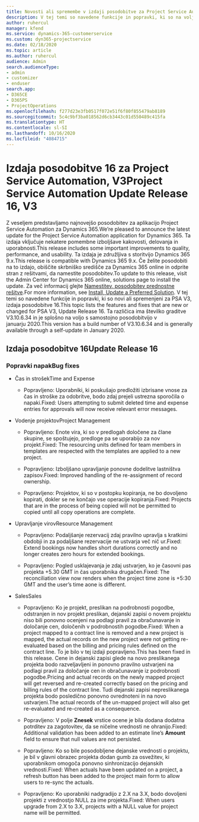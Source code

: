 ```yaml
---
title: Novosti ali spremembe v izdaji posodobitve za Project Service Automation 16, V3
description: V tej temi so navedene funkcije in popravki, ki so na voljo za Project Service Automation V3, izdaja posodobitve 16.
author: ruhercul
manager: kfend
ms.service: dynamics-365-customerservice
ms.custom: dyn365-projectservice
ms.date: 02/18/2020
ms.topic: article
ms.author: ruhercul
audience: Admin
search.audienceType:
- admin
- customizer
- enduser
search.app:
- D365CE
- D365PS
- ProjectOperations
ms.openlocfilehash: f277d23e3fb0517f072e51f6f80f855479ab8189
ms.sourcegitcommit: 5c4c9bf3ba018562d6cb3443c01d550489c415fa
ms.translationtype: HT
ms.contentlocale: sl-SI
ms.lasthandoff: 10/16/2020
ms.locfileid: "4084715"
---
```

# <a name="project-service-automation-update-release-16-v3"></a><span data-ttu-id="cab8a-103">Izdaja posodobitve 16 za Project Service Automation, V3</span><span class="sxs-lookup"><span data-stu-id="cab8a-103">Project Service Automation Update Release 16, V3</span></span>

<span data-ttu-id="cab8a-104">Z veseljem predstavljamo najnovejšo posodobitev za aplikacijo Project Service Automation za Dynamics 365.</span><span class="sxs-lookup"><span data-stu-id="cab8a-104">We’re pleased to announce the latest update for the Project Service Automation application for Dynamics 365.</span></span> <span data-ttu-id="cab8a-105">Ta izdaja vključuje nekatere pomembne izboljšave kakovosti, delovanja in uporabnosti.</span><span class="sxs-lookup"><span data-stu-id="cab8a-105">This release includes some important improvements to quality, performance, and usability.</span></span>  <span data-ttu-id="cab8a-106">Ta izdaja je združljiva s storitvijo Dynamics 365 9.x.</span><span class="sxs-lookup"><span data-stu-id="cab8a-106">This release is compatible with Dynamics 365 9.x.</span></span> <span data-ttu-id="cab8a-107">Če želite posodobiti na to izdajo, obiščite skrbniško središče za Dynamics 365 online in odprite stran z rešitvami, da namestite posodobitev.</span><span class="sxs-lookup"><span data-stu-id="cab8a-107">To update to this release, visit the Admin Center for Dynamics 365 online, solutions page to install the update.</span></span> <span data-ttu-id="cab8a-108">Za več informacij glejte [Namestitev, posodobitev prednostne rešitve](https://docs.microsoft.com/dynamics365/project-service/upgrade-psa-home-page).</span><span class="sxs-lookup"><span data-stu-id="cab8a-108">For more information, see [Install, Update a Preferred Solution](https://docs.microsoft.com/dynamics365/project-service/upgrade-psa-home-page).</span></span>
<span data-ttu-id="cab8a-109">V tej temi so navedene funkcije in popravki, ki so novi ali spremenjeni za PSA V3, izdaja posodobitve 16.</span><span class="sxs-lookup"><span data-stu-id="cab8a-109">This topic lists the features and fixes that are new or changed for PSA V3, Update Release 16.</span></span> <span data-ttu-id="cab8a-110">Ta različica ima številko graditve V3.10.6.34 in je splošno na voljo s samostojno posodobitvijo v januarju 2020.</span><span class="sxs-lookup"><span data-stu-id="cab8a-110">This version has a build number of V3.10.6.34 and is generally available through a self-update in January 2020.</span></span>


## <a name="update-release-16"></a><span data-ttu-id="cab8a-111">Izdaja posodobitve 16</span><span class="sxs-lookup"><span data-stu-id="cab8a-111">Update Release 16</span></span>

### <a name="bug-fixes"></a><span data-ttu-id="cab8a-112">Popravki napak</span><span class="sxs-lookup"><span data-stu-id="cab8a-112">Bug fixes</span></span>

-   <span data-ttu-id="cab8a-113">Čas in strošek</span><span class="sxs-lookup"><span data-stu-id="cab8a-113">Time and Expense</span></span>

    -   <span data-ttu-id="cab8a-114">Popravljeno: Uporabniki, ki poskušajo predložiti izbrisane vnose za čas in stroške za odobritve, bodo zdaj prejeli ustrezna sporočila o napaki.</span><span class="sxs-lookup"><span data-stu-id="cab8a-114">Fixed: Users attempting to submit deleted time and expense entries for approvals will now receive relevant error messages.</span></span>

-   <span data-ttu-id="cab8a-115">Vodenje projektov</span><span class="sxs-lookup"><span data-stu-id="cab8a-115">Project Management</span></span>

    -   <span data-ttu-id="cab8a-116">Popravljeno: Enote vira, ki so v predlogah določene za člane skupine, se spoštujejo, predloge pa se uporabijo za nov projekt.</span><span class="sxs-lookup"><span data-stu-id="cab8a-116">Fixed: The resourcing units defined for team members in templates are respected with the templates are applied to a new project.</span></span>

    -   <span data-ttu-id="cab8a-117">Popravljeno: Izboljšano upravljanje ponovne dodelitve lastništva zapisov.</span><span class="sxs-lookup"><span data-stu-id="cab8a-117">Fixed: Improved handling of the re-assignment of record ownership.</span></span>

    -   <span data-ttu-id="cab8a-118">Popravljeno: Projektov, ki so v postopku kopiranja, ne bo dovoljeno kopirati, dokler se ne končajo vse operacije kopiranja.</span><span class="sxs-lookup"><span data-stu-id="cab8a-118">Fixed: Projects that are in the process of being copied will not be permitted to copied until all copy operations are complete.</span></span>

-   <span data-ttu-id="cab8a-119">Upravljanje virov</span><span class="sxs-lookup"><span data-stu-id="cab8a-119">Resource Management</span></span>

    -   <span data-ttu-id="cab8a-120">Popravljeno: Podaljšanje rezervacij zdaj pravilno upravlja s kratkimi obdobji in za podaljšane rezervacije ne ustvarja več nič ur.</span><span class="sxs-lookup"><span data-stu-id="cab8a-120">Fixed: Extend bookings now handles short durations correctly and no longer creates zero hours for extended bookings.</span></span>

    -   <span data-ttu-id="cab8a-121">Popravljeno: Pogled usklajevanja je zdaj ustvarjen, ko je časovni pas projekta +5.30 GMT in čas uporabnika drugačen.</span><span class="sxs-lookup"><span data-stu-id="cab8a-121">Fixed: The reconciliation view now renders when the project time zone is +5:30 GMT and the user’s time aone is different.</span></span>

-   <span data-ttu-id="cab8a-122">Sales</span><span class="sxs-lookup"><span data-stu-id="cab8a-122">Sales</span></span>

    -   <span data-ttu-id="cab8a-123">Popravljeno: Ko je projekt, preslikan na podrobnosti pogodbe, odstranjen in nov projekt preslikan, dejanski zapisi o novem projektu niso bili ponovno ocenjeni na podlagi pravil za obračunavanje in določanje cen, določenih v podrobnostih pogodbe.</span><span class="sxs-lookup"><span data-stu-id="cab8a-123">Fixed: When a project mapped to a contract line is removed and a new project is mapped, the actual records on the new project were not getting re-evaluated based on the billing and pricing rules defined on the contract line.</span></span> <span data-ttu-id="cab8a-124">To je bilo v tej izdaji popravljeno.</span><span class="sxs-lookup"><span data-stu-id="cab8a-124">This has been fixed in this release.</span></span> <span data-ttu-id="cab8a-125">Cene in dejanski zapisi glede na novo preslikanega projekta bodo razveljavljeni in ponovno pravilno ustvarjeni na podlagi pravil za določanje cen in obračunavanje iz podrobnosti pogodbe.</span><span class="sxs-lookup"><span data-stu-id="cab8a-125">Pricing and actual records on the newly mapped project will get reversed and re-created correctly based on the pricing and billing rules of the contract line.</span></span> <span data-ttu-id="cab8a-126">Tudi dejanski zapisi nepreslikanega projekta bodo posledično ponovno ovrednoteni in na novo ustvarjeni.</span><span class="sxs-lookup"><span data-stu-id="cab8a-126">The actual records of the un-mapped project will also get re-evaluated and re-created as a consequence.</span></span>

    -   <span data-ttu-id="cab8a-127">Popravljeno: V polje **Znesek** vrstice ocene je bila dodana dodatna potrditev za zagotovitev, da se ničelne vrednosti ne ohranijo.</span><span class="sxs-lookup"><span data-stu-id="cab8a-127">Fixed: Additional validation has been added to an estimate line’s **Amount** field to ensure that null values are not persisted.</span></span>

    -   <span data-ttu-id="cab8a-128">Popravljeno: Ko so bile posodobljene dejanske vrednosti o projektu, je bil v glavni obrazec projekta dodan gumb za osvežitev, ki uporabnikom omogoča ponovno sinhronizacijo dejanskih vrednosti.</span><span class="sxs-lookup"><span data-stu-id="cab8a-128">Fixed: When actuals have been updated on a project, a refresh button has been added to the project main form to allow users to re-sync the actuals.</span></span>

    -   <span data-ttu-id="cab8a-129">Popravljeno: Ko uporabniki nadgradijo z 2.X na 3.X, bodo dovoljeni projekti z vrednostjo NULL za ime projekta.</span><span class="sxs-lookup"><span data-stu-id="cab8a-129">Fixed: When users upgrade from 2.X to 3.X, projects with a NULL value for project name will be permitted.</span></span>

